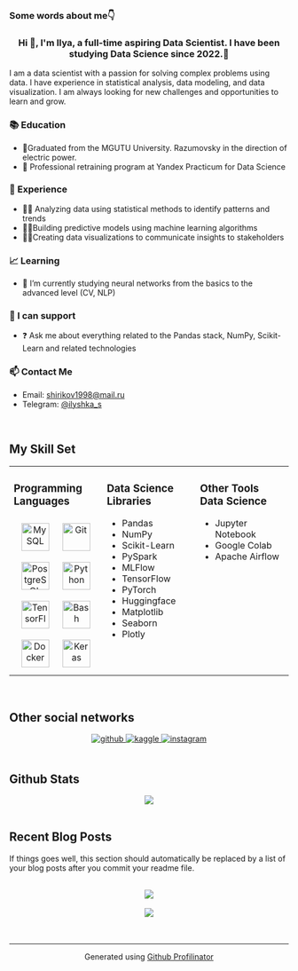 

### Some words about me👇  
### <div align="center">Hi 👋, I'm Ilya, a full-time aspiring Data Scientist. I have been studying Data Science since 2022.🚀</div>  
  

I am a data scientist with a passion for solving complex problems using data. I have experience in statistical analysis, data modeling, and data visualization. I am always looking for new challenges and opportunities to learn and grow.  
  



### 📚 Education  
- 🔭Graduated from the MGUTU University. Razumovsky in the direction of electric power.
- 📝 Professional retraining program at Yandex Practicum for Data Science  
  



### 💼 Experience  
- 👨‍💻 Analyzing data using statistical methods to identify patterns and trends
- 👨‍💻Building predictive models using machine learning algorithms
- 👨‍💻Creating data visualizations to communicate insights to stakeholders  
  



### 📈 Learning  
- 🌱 I’m currently studying neural networks from the basics to the advanced level (CV, NLP)  
  



### 🙌 I can support  
- ❓ Ask me about everything related to the Pandas stack, NumPy, Scikit-Learn and related technologies  
  



### 📫 Contact Me  
- Email: shirikov1998@mail.ru
- Telegram: [@ilyshka_s  ](https://t.me/ilyshka_s)
  

<br/>  


## My Skill Set  
<table><tr><td valign="top" width="33%">



### Programming Languages  
<div align="center">  
<a href="https://www.mysql.com/" target="_blank"><img style="margin: 10px" src="https://profilinator.rishav.dev/skills-assets/mysql-original-wordmark.svg" alt="MySQL" height="50" /></a>  
<a href="https://github.com/" target="_blank"><img style="margin: 10px" src="https://profilinator.rishav.dev/skills-assets/git-scm-icon.svg" alt="Git" height="50" /></a>  
<a href="https://www.postgresql.org/" target="_blank"><img style="margin: 10px" src="https://profilinator.rishav.dev/skills-assets/postgresql-original-wordmark.svg" alt="PostgreSQL" height="50" /></a>  
<a href="https://www.python.org/" target="_blank"><img style="margin: 10px" src="https://profilinator.rishav.dev/skills-assets/python-original.svg" alt="Python" height="50" /></a>  
<a href="https://www.tensorflow.org/" target="_blank"><img style="margin: 10px" src="https://profilinator.rishav.dev/skills-assets/tensorflow-icon.svg" alt="TensorFlow" height="50" /></a>  
<a href="https://www.gnu.org/software/bash/" target="_blank"><img style="margin: 10px" src="https://profilinator.rishav.dev/skills-assets/gnu_bash-icon.svg" alt="Bash" height="50" /></a>  
<a href="https://www.docker.com/" target="_blank"><img style="margin: 10px" src="https://profilinator.rishav.dev/skills-assets/docker-original-wordmark.svg" alt="Docker" height="50" /></a>  
<a href="https://keras.io/" target="_blank"><img style="margin: 10px" src="https://profilinator.rishav.dev/skills-assets/keras.png" alt="Keras" height="50" /></a>  
</div>

</td><td valign="top" width="33%">



### Data Science Libraries  
- Pandas
- NumPy
- Scikit-Learn
- PySpark
- MLFlow
- TensorFlow
- PyTorch
- Huggingface
- Matplotlib
- Seaborn
- Plotly  


</td><td valign="top" width="33%">



### Other Tools Data Science 
  
- Jupyter Notebook
- Google Colab
- Apache Airflow  


</td></tr></table>  

<br/>  


## Other social networks  
<div align="center">
<a href="https://github.com/Ilya-Shirikov" target="_blank">
<img src=https://img.shields.io/badge/github-%2324292e.svg?&style=for-the-badge&logo=github&logoColor=white alt=github style="margin-bottom: 5px;" />
</a>
<a href="https://www.kaggle.com/ilyashi" target="_blank">
<img src=https://img.shields.io/badge/kaggle-%2344BAE8.svg?&style=for-the-badge&logo=kaggle&logoColor=white alt=kaggle style="margin-bottom: 5px;" />
</a>
<a href="https://instagram.com/ilusha.s" target="_blank">
<img src=https://img.shields.io/badge/instagram-%23000000.svg?&style=for-the-badge&logo=instagram&logoColor=white alt=instagram style="margin-bottom: 5px;" />
</a>  
</div>  
  

<br/>  


## Github Stats  
<div align="center"><img src="https://github-readme-stats.vercel.app/api?username=Ilya-Shirikov&show_icons=true&count_private=true&hide_border=true" align="center" /></div>  

<br/>  


## Recent Blog Posts  
<!-- BLOG-POST-LIST:START -->  
If things goes well, this section should automatically be replaced by a list of your blog posts after you commit your readme file. 
<!-- BLOG-POST-LIST:END -->  

<br/>  

<div align="center"><img src="https://rishavanand.github.io/static/images/spotify-readme-example.svg" /></div>  

<br/>  

<div align="center">
<img src="https://komarev.com/ghpvc/?username=Ilya-Shirikov&&style=flat-square" align="center" />
</div>  
  

<br/>  


<br />

----
<div align="center">Generated using <a href="https://profilinator.rishav.dev/" target="_blank">Github Profilinator</a></div>
